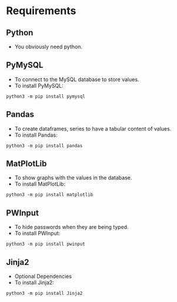 # Requirements
## Python
* You obviously need python.
## PyMySQL
* To connect to the MySQL database to store values.
* To install PyMySQL: 
```
python3 -m pip install pymysql
```
## Pandas
* To create dataframes, series to have a tabular content of values.
* To install Pandas:
```
python3 -m pip install pandas
```
## MatPlotLib
* To show graphs with the values in the database.
* To install MatPlotLib:
```
python3 -m pip install matplotlib
```
## PWInput
* To hide passwords when they are being typed.
* To install PWInput:
```
python3 -m pip install pwinput
```
## Jinja2
* Optional Dependencies
* To install Jinja2: 
```
python3 -m pip install Jinja2
```

